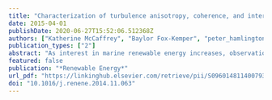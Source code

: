 ```yaml
---
title: "Characterization of turbulence anisotropy, coherence, and intermittency at a prospective tidal energy site: Observational data analysis"
date: 2015-04-01
publishDate: 2020-06-27T15:52:06.512368Z
authors: ["Katherine McCaffrey", "Baylor Fox-Kemper", "peter_hamlington", "Jim Thomson"]
publication_types: ["2"]
abstract: "As interest in marine renewable energy increases, observations are crucial for understanding the environments that prospective turbines will encounter. Data from an acoustic Doppler velocimeter in Puget Sound, WA are used to perform a detailed characterization of the turbulent ﬂow encountered by a turbine in a tidal strait. Metrics such as turbulence intensity, structure functions, probability density functions, intermittency, coherent turbulence kinetic energy, anisotropy invariants, and a new scalar measure of anisotropy are used to characterize the turbulence. The results indicate that the scalar anisotropy magnitude can be used to identify and parameterize coherent, turbulent events in the ﬂow. An analysis of the anisotropy characteristics leads to a physical description of turbulent stresses as being primarily one- or two-dimensional, in contrast to isotropic, three-dimensional turbulence. A new measure of the anisotropy magnitude is introduced to quantify the level of anisotropic, coherent turbulence in a coordinate-independent way. These diagnostics and results will be useful for improved realism in modeling the performance and loading of turbines in realistic ocean environments."
featured: false
publication: "*Renewable Energy*"
url_pdf: "https://linkinghub.elsevier.com/retrieve/pii/S0960148114007939"
doi: "10.1016/j.renene.2014.11.063"
---
```


